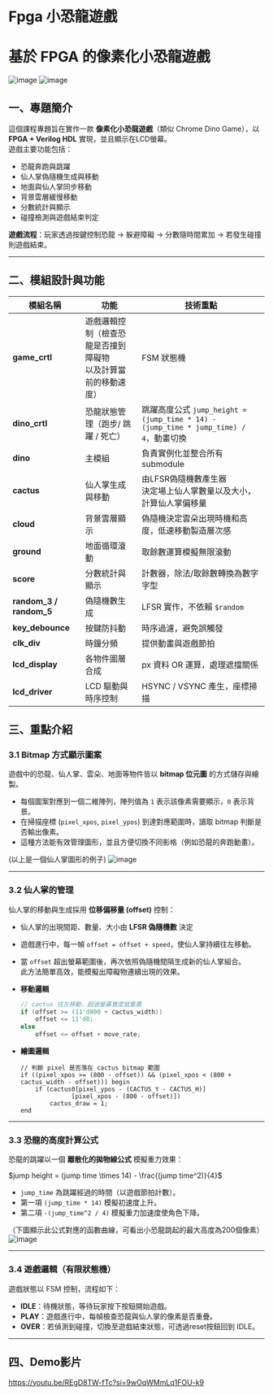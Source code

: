 # Fpga 小恐龍遊戲

# 基於 FPGA 的像素化小恐龍遊戲

![image](https://hackmd.io/_uploads/ByUQl6tjle.png)
![image](https://hackmd.io/_uploads/BJNVlpKjge.png)

## 一、專題簡介
這個課程專題旨在實作一款 **像素化小恐龍遊戲**（類似 Chrome Dino Game），以 **FPGA + Verilog HDL** 實現，並且顯示在LCD螢幕。  
遊戲主要功能包括：
- 恐龍奔跑與跳躍
- 仙人掌偽隨機生成與移動
- 地面與仙人掌同步移動
- 背景雲層緩慢移動
- 分數統計與顯示
- 碰撞檢測與遊戲結束判定  

**遊戲流程**：玩家透過按鍵控制恐龍 → 躲避障礙 → 分數隨時間累加 → 若發生碰撞則遊戲結束。

---

## 二、模組設計與功能
| 模組名稱 | 功能 | 技術重點 |
|----------|------|----------|
| **game_crtl** | 遊戲邏輯控制（檢查恐龍是否撞到障礙物<br>以及計算當前的移動速度） | FSM 狀態機 |
| **dino_crtl** | 恐龍狀態管理（跑步/ 跳躍 / 死亡） | 跳躍高度公式 `jump_height = (jump_time * 14) - (jump_time * jump_time) / 4`，動畫切換 |
| **dino** | 主模組 | 負責實例化並整合所有submodule |
| **cactus** | 仙人掌生成與移動 | 由LFSR偽隨機數產生器<br>決定場上仙人掌數量以及大小，計算仙人掌偏移量 |
| **cloud** | 背景雲層顯示 | 偽隨機決定雲朵出現時機和高度，低速移動製造層次感 |
| **ground** | 地面循環滾動 | 取餘數運算模擬無限滾動 |
| **score** | 分數統計與顯示 | 計數器，除法/取餘數轉換為數字字型 |
| **random_3 / random_5** | 偽隨機數生成 | LFSR 實作，不依賴 `$random` |
| **key_debounce** | 按鍵防抖動 | 時序過濾，避免誤觸發 |
| **clk_div** | 時鐘分頻 | 提供動畫與遊戲節拍 |
| **lcd_display** | 各物件圖層合成 | px 資料 OR 運算，處理遮擋關係 |
| **lcd_driver** | LCD 驅動與時序控制 | HSYNC / VSYNC 產生，座標掃描 |

## 三、重點介紹

### 3.1 Bitmap 方式顯示圖案
遊戲中的恐龍、仙人掌、雲朵、地面等物件皆以 **bitmap 位元圖** 的方式儲存與繪製。  
- 每個圖案對應到一個二維陣列，陣列值為 `1` 表示該像素需要顯示，`0` 表示背景。  
- 在掃描座標 (`pixel_xpos`, `pixel_ypos`) 到達對應範圍時，讀取 bitmap 判斷是否輸出像素。  
- 這種方法能有效管理圖形，並且方便切換不同影格（例如恐龍的奔跑動畫）。

(以上是一個仙人掌圖形的例子)
![image](https://hackmd.io/_uploads/S1ohM0rsge.png)

---

### 3.2 仙人掌的管理
仙人掌的移動與生成採用 **位移偏移量 (offset)** 控制：  
- 仙人掌的出現間距、數量、大小由 **LFSR 偽隨機數** 決定  
- 遊戲進行中，每一幀 `offset = offset + speed`，使仙人掌持續往左移動。  
- 當 `offset` 超出螢幕範圍後，再次依照偽隨機間隔生成新的仙人掌組合。  
此方法簡單高效，能模擬出障礙物連續出現的效果。

-    **移動邏輯**
        ```verilog
        // cactus 往左移動，超過螢幕寬度就重置
        if (offset >= (11'd800 + cactus_width))
            offset <= 11'd0;
        else
            offset <= offset + move_rate;
        ```
        
-    **繪圖邏輯**
        ```verilog=
        // 判斷 pixel 是否落在 cactus bitmap 範圍
        if ((pixel_xpos >= (800 - offset)) && (pixel_xpos < (800 + cactus_width - offset))) begin
            if (cactus0[pixel_ypos - (CACTUS_Y - CACTUS_H)]
                      [pixel_xpos - (800 - offset)])
                cactus_draw = 1;
        end
        ```
---

### 3.3 恐龍的高度計算公式
恐龍的跳躍以一個 **離散化的拋物線公式** 模擬重力效果：  

$jump height = (jump time \times 14) - \frac{(jump time^2)}{4}$


- `jump_time` 為跳躍經過的時間（以遊戲節拍計數）。  
- 第一項 `(jump_time * 14)` 模擬初速度上升。  
- 第二項 `-(jump_time^2 / 4)` 模擬重力加速度使角色下降。   

（下圖顯示此公式對應的函數曲線，可看出小恐龍跳起的最大高度為200個像素）
![image](https://hackmd.io/_uploads/Skkd4RHsxl.png)

---

### 3.4 遊戲邏輯（有限狀態機）

遊戲狀態以 FSM 控制，流程如下：
- **IDLE**：待機狀態，等待玩家按下按鈕開始遊戲。  
- **PLAY**：遊戲進行中，每幀檢查恐龍與仙人掌的像素是否重疊。  
- **OVER**：若偵測到碰撞，切換至遊戲結束狀態，可透過reset按鈕回到 IDLE。

---

## 四、Demo影片
https://youtu.be/REgD8TW-fTc?si=9wOqWMmLq1FOU-k9

